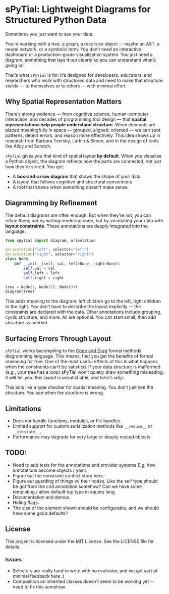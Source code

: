 # sPyTial: Lightweight Diagrams for Structured Python Data

Sometimes you just want to see your data.

You’re working with a tree, a graph, a recursive object -- maybe an AST, a neural network, or a symbolic term. You don’t need an interactive dashboard or a production-grade visualization system. You just need a diagram, something that lays it out clearly so you can understand what’s going on.

That’s what `sPyTial` is for. It’s designed for developers, educators, and researchers who work with structured data and need to make that structure visible — to themselves or to others — with minimal effort. 

## Why Spatial Representation Matters

There’s strong evidence — from cognitive science, human-computer interaction, and decades of programming tool design — that **spatial representations help people understand structure**. When elements are placed meaningfully in space — grouped, aligned, oriented — we can spot patterns, detect errors, and reason more effectively. This idea shows up in research from Barbara Tversky, Larkin & Simon, and in the design of tools like Alloy and Scratch. 

`sPyTial` gives you that kind of spatial layout **by default**. When you visualize a Python object, the diagram reflects how the parts are connected, not just how they're stored. You get:
- A **box-and-arrow diagram** that shows the shape of your data
- A layout that follows cognitive and structural conventions
- A tool that knows when something doesn't make sense


## Diagramming by Refinement

The default diagrams are often enough. But when they’re not, you can refine them; not by writing rendering code, but by annotating your data with **layout constraints**. These annotations are deeply integrated into the language:

```python
from spytial import diagram, orientation

@orientation("left", selector="left")
@orientation("right", selector="right")
class Node:
    def __init__(self, val, left=None, right=None):
        self.val = val
        self.left = left
        self.right = right

tree = Node(1, Node(2), Node(3))
diagram(tree)
```

This adds meaning to the diagram: left children go to the left, right children to the right. You don’t have to describe the layout explicitly — the constraints are declared with the data. Other annotations include grouping, cyclic structure, and more. All are optional. You can start small, then add structure as needed.

## Surfacing Errors Through Layout

`sPyTial` works bycompiling to the [Cope and Drag](https:/www.siddharthaprasad.com/copeanddrag) formal methods diagramming language.
This means, that you get the benefits of formal reasoning for free. One of the most useful effects of this is what happens when the constraints can’t be satisfied. If your data structure is malformed (e.g., your tree has a loop) sPyTial won’t quietly draw something misleading. It will tell you: this layout is unsatisfiable, and *here's why*.

This acts like a type checker for spatial meaning. You don’t just see the structure. You see when the structure is wrong.


## Limitations
- Does not handle functions, modules, or file handles.
- Limited support for custom serialization methods like `__reduce__` or `__getstate__`.
- Performance may degrade for very large or deeply nested objects.

## TODO:
- Need to add tests for the annotations and provider systems E.g. how annotations become objects / yaml.
- Figure out the constraint conflict story here.
- Figure out guarding of things w/ their nodes. Like the self type should be got from the cnd annotation somehow? Can we have some templating / allow default top type in squery lang.
- Documentation and demos.
- Hiding flags.
- The size of the element shown should be configurable, and we should have some good defaults?

## License
This project is licensed under the MIT License. See the LICENSE file for details.


### Issues

- Selectors are really hard to write with no evaluator, and we get sort of minimal feedback here :(
- Composition on inherited classes doesn't seem to be working yet -- need to fix this somehow.